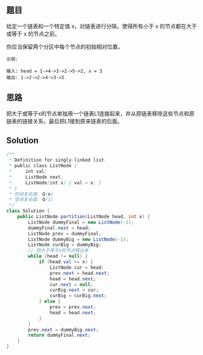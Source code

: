 ## 题目

给定一个链表和一个特定值 x，对链表进行分隔，使得所有小于 x 的节点都在大于或等于 x 的节点之前。

你应当保留两个分区中每个节点的初始相对位置。

```
示例:

输入: head = 1->4->3->2->5->2, x = 3
输出: 1->2->2->4->3->5
```

## 思路

把大于或等于x的节点单独用一个链表L1连接起来，并从原链表移除这些节点和原链表的链接关系，最后把L1接到原来链表的后面。

## Solution

```java
/**
 * Definition for singly-linked list.
 * public class ListNode {
 *     int val;
 *     ListNode next;
 *     ListNode(int x) { val = x; }
 * }
 * 时间复杂度: O(n)
 * 空间复杂度: O(1)
 */
class Solution {
    public ListNode partition(ListNode head, int x) {
        ListNode dummyFinal = new ListNode(-1);
        dummyFinal.next = head;
        ListNode prev = dummyFinal;
        ListNode dummyBig = new ListNode(-1);
        ListNode curBig = dummyBig;
        // 把大于等于x的节点移出来
        while (head != null) {
            if (head.val >= x) {
                ListNode cur = head;
                prev.next = head.next;
                head = head.next;
                cur.next = null;
                curBig.next = cur;
                curBig = curBig.next;
            } else {
                prev = prev.next;
                head = head.next;
            }
        }
        prev.next = dummyBig.next;
        return dummyFinal.next;
    }
}
```

